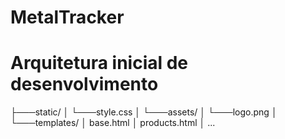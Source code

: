 # MetalTracker

# Arquitetura inicial de desenvolvimento 

├───static/
│   └───style.css
│   └───assets/
│       └───logo.png
│
└───templates/
    │   base.html
    │   products.html
    │   ...
